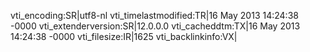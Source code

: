 vti_encoding:SR|utf8-nl
vti_timelastmodified:TR|16 May 2013 14:24:38 -0000
vti_extenderversion:SR|12.0.0.0
vti_cacheddtm:TX|16 May 2013 14:24:38 -0000
vti_filesize:IR|1625
vti_backlinkinfo:VX|
